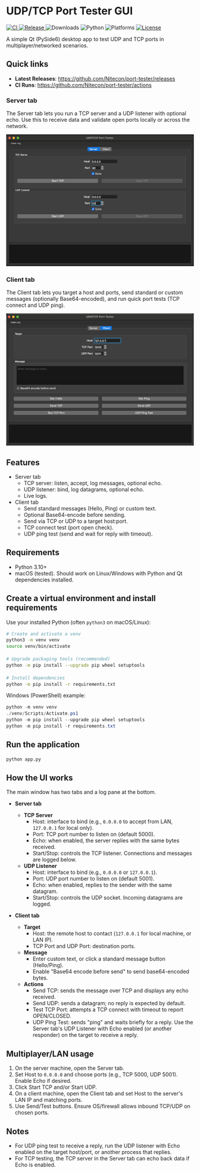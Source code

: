 # UDP/TCP Port Tester GUI

<!-- Badges -->
[
![CI](https://github.com/Nitecon/port-tester/actions/workflows/ci.yml/badge.svg)
](https://github.com/Nitecon/port-tester/actions/workflows/ci.yml)
[
![Release](https://img.shields.io/github/v/release/Nitecon/port-tester?display_name=tag)
](https://github.com/Nitecon/port-tester/releases)
![Downloads](https://img.shields.io/github/downloads/Nitecon/port-tester/total)
![Python](https://img.shields.io/badge/Python-3.10%2B-blue)
![Platforms](https://img.shields.io/badge/Platforms-macOS%20%7C%20Linux%20%7C%20Windows-informational)
[![License](https://img.shields.io/github/license/Nitecon/port-tester)](./LICENSE)

A simple Qt (PySide6) desktop app to test UDP and TCP ports in multiplayer/networked scenarios.

## Quick links

- **Latest Releases**: https://github.com/Nitecon/port-tester/releases
- **CI Runs**: https://github.com/Nitecon/port-tester/actions

### Server tab

The Server tab lets you run a TCP server and a UDP listener with optional echo. Use this to receive data and validate open ports locally or across the network.

![Server tab](./Server.png)

### Client tab

The Client tab lets you target a host and ports, send standard or custom messages (optionally Base64-encoded), and run quick port tests (TCP connect and UDP ping).

![Client tab](./Client.png)

## Features

- Server tab
  - TCP server: listen, accept, log messages, optional echo.
  - UDP listener: bind, log datagrams, optional echo.
  - Live logs.
- Client tab
  - Send standard messages (Hello, Ping) or custom text.
  - Optional Base64-encode before sending.
  - Send via TCP or UDP to a target host:port.
  - TCP connect test (port open check).
  - UDP ping test (send and wait for reply with timeout).

## Requirements

- Python 3.10+
- macOS (tested). Should work on Linux/Windows with Python and Qt dependencies installed.

## Create a virtual environment and install requirements

Use your installed Python (often `python3` on macOS/Linux):

```bash
# Create and activate a venv
python3 -m venv venv
source venv/bin/activate

# Upgrade packaging tools (recommended)
python -m pip install --upgrade pip wheel setuptools

# Install dependencies
python -m pip install -r requirements.txt
```

Windows (PowerShell) example:

```powershell
python -m venv venv
./venv/Scripts/Activate.ps1
python -m pip install --upgrade pip wheel setuptools
python -m pip install -r requirements.txt
```

## Run the application

```bash
python app.py
```

## How the UI works

The main window has two tabs and a log pane at the bottom.

- **Server tab**
  - **TCP Server**
    - Host: interface to bind (e.g., `0.0.0.0` to accept from LAN, `127.0.0.1` for local only).
    - Port: TCP port number to listen on (default 5000).
    - Echo: when enabled, the server replies with the same bytes received.
    - Start/Stop: controls the TCP listener. Connections and messages are logged below.
  - **UDP Listener**
    - Host: interface to bind (e.g., `0.0.0.0` or `127.0.0.1`).
    - Port: UDP port number to listen on (default 5001).
    - Echo: when enabled, replies to the sender with the same datagram.
    - Start/Stop: controls the UDP socket. Incoming datagrams are logged.

- **Client tab**
  - **Target**
    - Host: the remote host to contact (`127.0.0.1` for local machine, or LAN IP).
    - TCP Port and UDP Port: destination ports.
  - **Message**
    - Enter custom text, or click a standard message button (Hello/Ping).
    - Enable "Base64 encode before send" to send base64-encoded bytes.
  - **Actions**
    - Send TCP: sends the message over TCP and displays any echo received.
    - Send UDP: sends a datagram; no reply is expected by default.
    - Test TCP Port: attempts a TCP connect with timeout to report OPEN/CLOSED.
    - UDP Ping Test: sends "ping" and waits briefly for a reply. Use the Server tab's UDP Listener with Echo enabled (or another responder) on the target to receive a reply.

## Multiplayer/LAN usage

1. On the server machine, open the Server tab.
2. Set Host to `0.0.0.0` and choose ports (e.g., TCP 5000, UDP 5001). Enable Echo if desired.
3. Click Start TCP and/or Start UDP.
4. On a client machine, open the Client tab and set Host to the server's LAN IP and matching ports.
5. Use Send/Test buttons. Ensure OS/firewall allows inbound TCP/UDP on chosen ports.

## Notes

- For UDP ping test to receive a reply, run the UDP listener with Echo enabled on the target host/port, or another process that replies.
- For TCP testing, the TCP server in the Server tab can echo back data if Echo is enabled.
